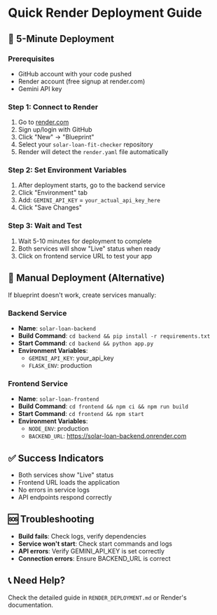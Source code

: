 # Quick Render Deployment Guide

## 🚀 5-Minute Deployment

### Prerequisites
- GitHub account with your code pushed
- Render account (free signup at render.com)
- Gemini API key

### Step 1: Connect to Render
1. Go to [render.com](https://render.com)
2. Sign up/login with GitHub
3. Click "New" → "Blueprint"
4. Select your `solar-loan-fit-checker` repository
5. Render will detect the `render.yaml` file automatically

### Step 2: Set Environment Variables
1. After deployment starts, go to the backend service
2. Click "Environment" tab
3. Add: `GEMINI_API_KEY` = `your_actual_api_key_here`
4. Click "Save Changes"

### Step 3: Wait and Test
1. Wait 5-10 minutes for deployment to complete
2. Both services will show "Live" status when ready
3. Click on frontend service URL to test your app

## 🔧 Manual Deployment (Alternative)

If blueprint doesn't work, create services manually:

### Backend Service
- **Name**: `solar-loan-backend`
- **Build Command**: `cd backend && pip install -r requirements.txt`
- **Start Command**: `cd backend && python app.py`
- **Environment Variables**:
  - `GEMINI_API_KEY`: your_api_key
  - `FLASK_ENV`: production

### Frontend Service  
- **Name**: `solar-loan-frontend`
- **Build Command**: `cd frontend && npm ci && npm run build`
- **Start Command**: `cd frontend && npm start`
- **Environment Variables**:
  - `NODE_ENV`: production
  - `BACKEND_URL`: https://solar-loan-backend.onrender.com

## ✅ Success Indicators
- Both services show "Live" status
- Frontend URL loads the application
- No errors in service logs
- API endpoints respond correctly

## 🆘 Troubleshooting
- **Build fails**: Check logs, verify dependencies
- **Service won't start**: Check start commands and logs
- **API errors**: Verify GEMINI_API_KEY is set correctly
- **Connection errors**: Ensure BACKEND_URL is correct

## 📞 Need Help?
Check the detailed guide in `RENDER_DEPLOYMENT.md` or Render's documentation.
